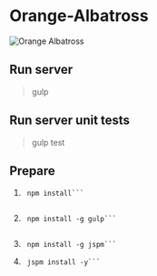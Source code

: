 # Orange-Albatross
![Orange Albatross](http://vignette3.wikia.nocookie.net/flutter-butterfly-sanctuary/images/8/8a/6_Orange_Albatross.jpg/revision/latest?cb=20131117004925 "Orange Albatross")

## Run server
>gulp

## Run server unit tests
>gulp test 

## Prepare
1. ```shell
    npm install```
    
2. ```shell
    npm install -g gulp```
    
3. ```shell
    npm install -g jspm```

4. ```shell
    jspm install -y```
